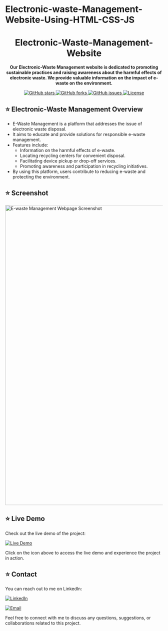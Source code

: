 # Electronic-waste-Management-Website-Using-HTML-CSS-JS
<h1 align="center"> Electronic-Waste-Management-Website </h1>

<!-- <p align="center">
  <img src="https://your-image-url.com" alt="Project Logo" width="200" height="200">
</p> -->

<p align="center">
  <strong>Our Electronic-Waste Management website is dedicated to promoting sustainable practices and raising awareness about the harmful effects of electronic waste. We provide valuable information on the impact of e-waste on the environment.</strong>
</p>

<p align="center">
  <a href="https://github.com/BENARD-ISABOKE/Electronic-waste-Management-Website-Using-HTML-CSS-JS/stargazers">
    <img alt="GitHub stars" src="https://img.shields.io/github/stars/BENARD-ISABOKE/Electronic-waste-Management-Website-Using-HTML-CSS-JS?style=for-the-badge&logo=github&color=yellow">
  </a>
  <a href="https://github.com/BENARD-ISABOKE/Electronic-waste-Management-Website-Using-HTML-CSS-JS/network">
    <img alt="GitHub forks" src="https://img.shields.io/github/forks/BENARD-ISABOKE/Electronic-waste-Management-Website-Using-HTML-CSS-JS?style=for-the-badge&logo=github&color=blue">
  </a>
  <a href="https://github.com/BENARD-ISABOKE/Electronic-waste-Management-Website-Using-HTML-CSS-JS/issues">
    <img alt="GitHub issues" src="https://img.shields.io/github/issues/BENARD-ISABOKE/Electronic-waste-Management-Website-Using-HTML-CSS-JS?style=for-the-badge&logo=github&color=red">
  </a>
  <a href="https://github.com/BENARD-ISABOKE/Electronic-waste-Management-Website-Using-HTML-CSS-JS/blob/main/LICENSE">
    <img alt="License" src="https://img.shields.io/github/license/BENARD-ISABOKE/Electronic-waste-Management-Website-Using-HTML-CSS-JS?style=for-the-badge&logo=creative%20commons&color=green">
  </a>
</p>

## ⭐️ Electronic-Waste Management Overview

- E-Waste Management is a platform that addresses the issue of electronic waste disposal.
- It aims to educate and provide solutions for responsible e-waste management.
- Features include:
  - Information on the harmful effects of e-waste.
  - Locating recycling centers for convenient disposal.
  - Facilitating device pickup or drop-off services.
  - Promoting awareness and participation in recycling initiatives.
- By using this platform, users contribute to reducing e-waste and protecting the environment.


## ⭐️ Screenshot

<img width="960" alt="E-waste Management Webpage Screenshot" src="https://github.com/BENARD-ISABOKE/Electronic-waste-Management-Website-Using-HTML-CSS-JS/assets/130490937/c63ebf0c-a087-427e-984b-daad7389e665">


## ⭐️ Live Demo

Check out the live demo of the project:

[![Live Demo](https://img.shields.io/badge/Live%20Demo-View%20Here-success?style=for-the-badge&logo=firefox-browser)](https://rohit054.github.io/E-Waste-Management-Website-Using-HTML-CSS-JS/)

Click on the icon above to access the live demo and experience the project in action.


<!-- ## Installation

Provide step-by-step instructions on how to install and run your project locally. Include any prerequisites or dependencies that need to be installed.

## Usage

Explain how to use your project and provide examples or code snippets if applicable. You can also include any necessary configuration or settings information.

## Contributing

Clearly state if you welcome contributions and explain how others can contribute to your project. Include guidelines for submitting bug reports, feature requests, or pull requests. -->

<!-- ## License

Mention the license under which your project is distributed. Provide a link to the license file for more details.
 -->
## ⭐️ Contact

You can reach out to me on LinkedIn:

[![LinkedIn](https://img.shields.io/badge/LinkedIn-Connect-blue?style=for-the-badge&logo=linkedin)](www.linkedin.com/in/isaboke-benard)

[![Email](https://img.shields.io/badge/Email-Send%20Mail-red?style=for-the-badge&logo=gmail)](mailto:isabokebenard95@gmail.com)

Feel free to connect with me to discuss any questions, suggestions, or collaborations related to this project.

</details>

